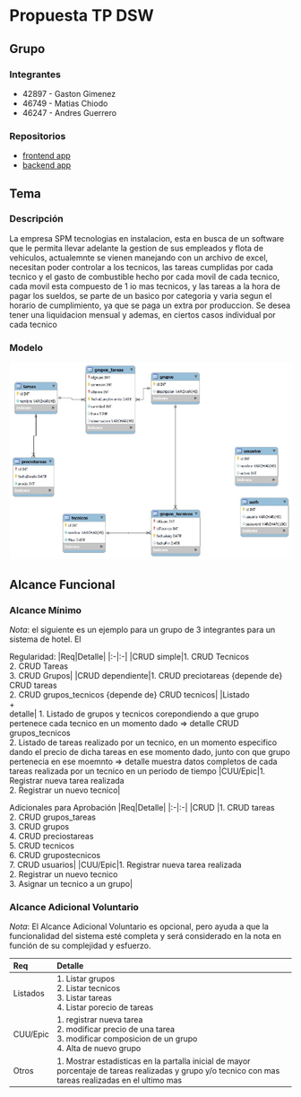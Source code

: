 # Propuesta TP DSW

## Grupo
### Integrantes
* 42897 - Gaston Gimenez
* 46749 - Matias Chiodo
* 46247 - Andres Guerrero


### Repositorios
* [frontend app](https://github.com/gaaston14/TP_CertificacionDeTareas/tree/main/frontend)
* [backend app](https://github.com/gaaston14/TP_CertificacionDeTareas/tree/main/backend)


## Tema
### Descripción
La empresa SPM tecnologias en instalacion, esta en busca de un software que le permita llevar adelante la gestion de sus empleados y flota de vehiculos, actualemnte se vienen manejando con un archivo de excel, necesitan poder controlar a los tecnicos, las tareas cumplidas por cada tecnico y el gasto de combustible hecho por cada movil de cada tecnico, cada movil esta compuesto de 1 io mas tecnicos, y las tareas a la hora de pagar los sueldos, se parte de un basico por categoria y varia segun el horario de cumplimiento, ya que se paga un extra por produccion. Se desea tener una liquidacion mensual y ademas, en ciertos casos individual por cada tecnico

### Modelo
<html>
<img src="https://github.com/gaaston14/TP_CertificacionDeTareas/blob/main/adicionales/modelo_preliminar.jpeg">
</html>

## Alcance Funcional 



### Alcance Mínimo

*Nota*: el siguiente es un ejemplo para un grupo de 3 integrantes para un sistema de hotel. El 

Regularidad:
|Req|Detalle|
|:-|:-|
|CRUD simple|1. CRUD Tecnicos<br>2. CRUD Tareas<br>3. CRUD Grupos|
|CRUD dependiente|1. CRUD preciotareas {depende de} CRUD tareas<br>2. CRUD grupos_tecnicos {depende de} CRUD tecnicos|
|Listado<br>+<br>detalle| 1. Listado de grupos y tecnicos corepondiendo a que grupo pertenece cada tecnico en un momento dado => detalle CRUD grupos_tecnicos<br> 2. Listado de tareas realizado por un tecnico, en un momento especifico dando el precio de dicha tareas en ese momento dado, junto con que grupo pertenecia en ese moemnto => detalle muestra datos completos de cada tareas realizada por un tecnico en un periodo de tiempo
|CUU/Epic|1. Registrar nueva tarea realizada<br>2. Registrar un nuevo tecnico|


Adicionales para Aprobación
|Req|Detalle|
|:-|:-|
|CRUD |1. CRUD tareas<br>2. CRUD grupos_tareas<br>3. CRUD grupos<br>4. CRUD preciostareas<br>5. CRUD tecnicos<br>6. CRUD grupostecnicos<br>7. CRUD usuarios|
|CUU/Epic|1. Registrar nueva tarea realizada<br>2. Registrar un nuevo tecnico<br>3. Asignar un tecnico a un grupo|


### Alcance Adicional Voluntario

*Nota*: El Alcance Adicional Voluntario es opcional, pero ayuda a que la funcionalidad del sistema esté completa y será considerado en la nota en función de su complejidad y esfuerzo.

|Req|Detalle|
|:-|:-|
|Listados |1. Listar grupos<br>2. Listar tecnicos<br>3. Listar tareas<br>4. Listar porecio de tareas |
|CUU/Epic|1. registrar nueva tarea<br>2. modificar precio de una tarea<br>3. modificar composicion de un grupo<br>4. Alta de nuevo grupo|
|Otros|1. Mostrar estadisticas en la partalla inicial de mayor porcentaje de tareas realizadas y grupo y/o tecnico con mas tareas realizadas en el ultimo mas|

